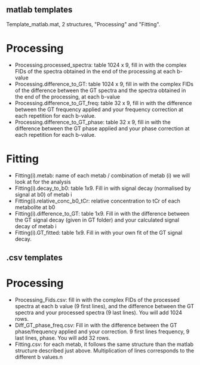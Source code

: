 ## matlab templates

Template_matlab.mat, 2 structures, "Processing" and "Fitting". 

# Processing
* Processing.processed_spectra: table 1024 x 9, fill in with the complex FIDs of the spectra obtained in the end of the processing at each b-value
* Processing.difference_to_GT: table 1024 x 9, fill in with the complex FIDs of the difference between the GT spectra and the spectra obtained in the end of the processing, at each b-value
* Processing.difference_to_GT_freq: table 32 x 9, fill in with the difference between the GT frequency applied and your frequency correction at each repetition for each b-value. 
* Processing.difference_to_GT_phase: table 32 x 9, fill in with the difference between the GT phase applied and your phase correction at each repetition for each b-value. 

# Fitting
* Fitting(i).metab: name of each metab / combination of metab (i) we will look at for the analysis
* Fitting(i).decay_to_b0: table 1x9. Fill in with signal decay (normalised by signal at b0) of metab i
* Fitting(i).relative_conc_b0_tCr: relative concentration to tCr of each metabolite at b0
* Fitting(i).difference_to_GT: table 1x9. Fill in with the difference between the GT signal decay (given in GT folder) and your calculated signal decay of metab i
* Fitting(i).GT_fitted: table 1x9. Fill in with your own fit of the GT signal decay.

## .csv templates

# Processing
* Processing_Fids.csv: fill in with the complex FIDs of the processed spectra at each b value (9 first lines), and the difference between the GT spectra and your processed spectra (9 last lines). You will add 1024 rows.
* Diff_GT_phase_freq.csv: Fill in with the difference between the GT phase/frequency applied and your correction. 9 first lines frequency, 9 last lines, phase. You will add 32 rows. 
* Fitting.csv: for each metab, it follows the same structure than the matlab structure described just above. Multiplication of lines corresponds to the different b values.n 
